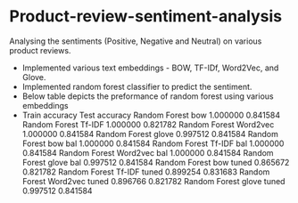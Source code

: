 # Product-review-sentiment-analysis
Analysing the sentiments (Positive, Negative and Neutral) on various product reviews.
* Implemented various text embeddings - BOW, TF-IDf, Word2Vec, and Glove.
* Implemented random forest classifier to predict the sentiment.
* Below table depicts the preformance of random forest using various embeddings
* 	Train accuracy	Test accuracy
Random Forest bow	1.000000	0.841584
Random Forest Tf-IDF	1.000000	0.821782
Random Forest Word2vec	1.000000	0.841584
Random Forest glove	0.997512	0.841584
Random Forest bow bal	1.000000	0.841584
Random Forest Tf-IDF bal	1.000000	0.841584
Random Forest Word2vec bal	1.000000	0.841584
Random Forest glove bal	0.997512	0.841584
Random Forest bow tuned	0.865672	0.821782
Random Forest Tf-IDF tuned	0.899254	0.831683
Random Forest Word2vec tuned	0.896766	0.821782
Random Forest glove tuned	0.997512	0.841584
 
